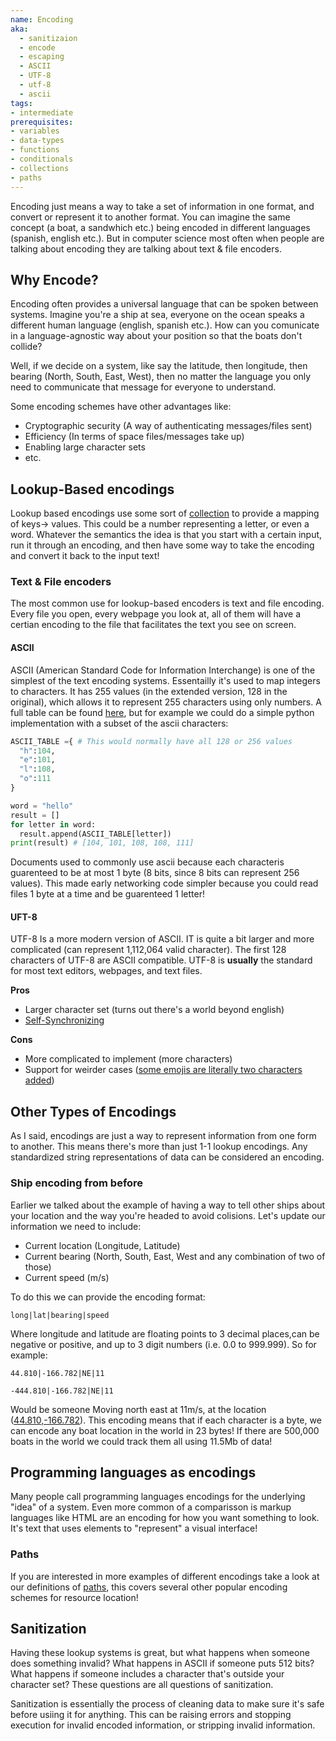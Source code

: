 ```yaml
---
name: Encoding
aka:
  - sanitizaion
  - encode
  - escaping
  - ASCII
  - UTF-8
  - utf-8
  - ascii
tags:
- intermediate
prerequisites:
- variables
- data-types
- functions
- conditionals
- collections
- paths
---
```


Encoding just means a way to take a set of information in one format, and convert or represent it to another format. You can imagine the same concept (a boat, a sandwhich etc.) being encoded in different languages (spanish, english etc.). But in computer science most often when people are talking about encoding they are talking about text & file encoders.

## Why Encode?

Encoding often provides a universal language that can be spoken between systems. Imagine you're a ship at sea, everyone on the ocean speaks a different human language (english, spanish etc.). How can you comunicate in a language-agnostic way about your position so that the boats don't collide?

Well, if we decide on a system, like say the latitude, then longitude, then bearing (North, South, East, West), then no matter the language you only need to communicate that message for everyone to understand. 

Some encoding schemes have other advantages like: 

- Cryptographic security (A way of authenticating messages/files sent)
- Efficiency (In terms of space files/messages take up)
- Enabling large character sets
- etc.

## Lookup-Based encodings

Lookup based encodings use some sort of [collection](/definitions/collection) to provide a mapping of keys-> values. This could be a number representing a letter, or even a word. Whatever the semantics the idea is that you start with a certain input, run it through an encoding, and then have some way to take the encoding and convert it back to the input text!

### Text & File encoders

The most common use for lookup-based encoders is text and file encoding. Every file you open, every webpage you look at, all of them will have a certian encoding to the file that facilitates the text you see on screen.

#### ASCII

ASCII (American Standard Code for Information Interchange) is one of the simplest of the text encoding systems. Essentailly it's used to map integers to characters. It has 255 values (in the extended version, 128 in the original), which allows it to represent 255 characters using only numbers. A full table can be found [here](https://www.asciitable.com/), but for example we could do a simple python implementation with a subset of the ascii characters:

```python
ASCII_TABLE ={ # This would normally have all 128 or 256 values
  "h":104,
  "e":101,
  "l":108,
  "o":111
}

word = "hello"
result = []
for letter in word:
  result.append(ASCII_TABLE[letter])
print(result) # [104, 101, 108, 108, 111]
```

Documents used to commonly use ascii because each characteris guarenteed to be at most 1 byte (8 bits, since 8 bits can represent 256 values). This made early networking code simpler because you could read files 1 byte at a time and be guarenteed 1 letter!

#### UFT-8

UTF-8 Is a more modern version of ASCII. IT is quite a bit larger and more complicated (can represent 1,112,064 valid character). The first 128 characters of UTF-8 are ASCII compatible. UTF-8 is **usually** the standard for most text editors, webpages, and text files.

**Pros**

- Larger character set (turns out there's a world beyond english)
- [Self-Synchronizing](https://en.wikipedia.org/wiki/Self-synchronizing_code)

**Cons**

- More complicated to implement (more characters) 
- Support for weirder cases ([some emojis are literally two characters added](https://www.fluentpython.com/extra/multi-character-emojis/))

## Other Types of Encodings

As I said, encodings are just a way to represent information from one form to another. This means there's more than just 1-1 lookup encodings. Any standardized string representations of data can be considered an encoding.

### Ship encoding from before

Earlier we talked about the example of having a way to tell other ships about your location and the way you're headed to avoid colisions. Let's update our information we need to include:

- Current location (Longitude, Latitude)
- Current bearing (North, South, East, West and any combination of two of those)
- Current speed (m/s)

To do this we can provide the encoding format:

`long|lat|bearing|speed`

Where longitude and latitude are floating points to 3 decimal places,can be negative or positive, and up to 3 digit numbers (i.e. 0.0 to 999.999). So for example:

`44.810|-166.782|NE|11`

`-444.810|-166.782|NE|11`

Would be someone Moving north east at 11m/s, at the location ([44.810,-166.782](https://goo.gl/maps/nXWfgErGyhuDuvZy9)). This encoding means that if each character is a byte, we can encode any boat location in the world in 23 bytes! If there are 500,000 boats in the world we could track them all using 11.5Mb of data!

## Programming languages as encodings

Many people call programming languages encodings for the underlying "idea" of a system. Even more common of a comparisson is markup languages like HTML are an encoding for how you want something to look. It's text that uses elements to "represent" a visual interface!

### Paths

If you are interested in more examples of different encodings take a look at our definitions of [paths](/definitions/paths), this covers several other popular encoding schemes for resource location!

## Sanitization

Having these lookup systems is great, but what happens when someone does something invalid? What happens in ASCII if someone puts 512 bits? What happens if someone includes a character that's outside your character set? These questions are all questions of sanitization.

Sanitization is essentially the process of cleaning data to make sure it's safe before usiing it for anything. This can be raising errors and stopping execution for invalid encoded information, or stripping invalid information.
